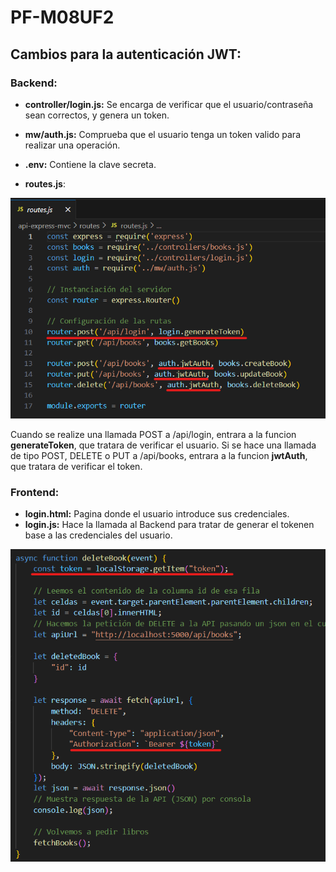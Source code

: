 # PF-M08UF2

## Cambios para la autenticación JWT:
### Backend:
- **controller/login.js:** Se encarga de verificar que el usuario/contraseña sean correctos, y genera un token.
- **mw/auth.js:** Comprueba que el usuario tenga un token valido para realizar una operación.
- **.env:** Contiene la clave secreta.

- **routes.js**:
  
![Cambios routes](images/routes.png)

Cuando se realize una llamada POST a /api/login, entrara a la funcion **generateToken**, que tratara de verificar el usuario.
Si se hace una llamada de tipo POST, DELETE o PUT a /api/books, entrara a la funcion **jwtAuth**, que tratara de verificar el token.

### Frontend:
- **login.html:** Pagina donde el usuario introduce sus credenciales.
- **login.js:** Hace la llamada al Backend para tratar de generar el tokenen base a las credenciales del usuario.

![Cambios routes](images/authorization.png)
